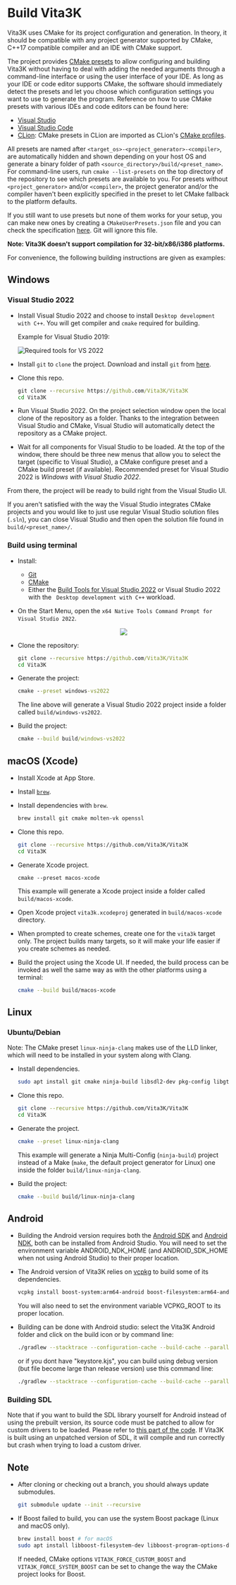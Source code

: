 # Build Vita3K

Vita3K uses CMake for its project configuration and generation. In theory, it should be compatible with any project generator supported by CMake, C++17 compatible compiler and an IDE with CMake support. 

The project provides [CMake presets](https://cmake.org/cmake/help/latest/manual/cmake-presets.7.html) to allow configuring and building Vita3K without having to deal with adding the needed arguments through a command-line interface or using the user interface of your IDE. As long as your IDE or code editor supports CMake, the software should immediately detect the presets and let you choose which configuration settings you want to use to generate the program. Reference on how to use CMake presets with various IDEs and code editors can be found here:

- [Visual Studio](https://docs.microsoft.com/en-us/cpp/build/cmake-presets-vs)
- [Visual Studio Code](https://github.com/microsoft/vscode-cmake-tools/blob/main/docs/cmake-presets.md)
- [CLion](https://www.jetbrains.com/help/clion/cmake-presets.html): CMake presets in CLion are imported as CLion's [CMake profiles](https://www.jetbrains.com/help/clion/cmake-profile.html).

All presets are named after `<target_os>-<project_generator>-<compiler>`, are automatically hidden and shown depending on your host OS and generate a binary folder of path `<source_directory>/build/<preset_name>`. For command-line users, run `cmake --list-presets` on the top directory of the repository to see which presets are available to you. For presets without `<project_generator>` and/or `<compiler>`, the project generator and/or the compiler haven't been explicitly specified in the preset to let CMake fallback to the platform defaults.

If you still want to use presets but none of them works for your setup, you can make new ones by creating a `CMakeUserPresets.json` file and you can check the specification [here](https://cmake.org/cmake/help/latest/manual/cmake-presets.7.html). Git will ignore this file.

**Note: Vita3K doesn't support compilation for 32-bit/x86/i386 platforms.**

For convenience, the following building instructions are given as examples:

## Windows

### Visual Studio 2022
- Install Visual Studio 2022 and choose to install `Desktop development with C++`. You will get compiler and `cmake` required for building.

  Example for Visual Studio 2019:

  ![Required tools for VS 2022](https://i.imgur.com/bkY15Oh.png)

- Install `git` to `clone` the project. Download and install `git` from [here](https://git-scm.com).

- Clone this repo.

  ```cmd
  git clone --recursive https://github.com/Vita3K/Vita3K
  cd Vita3K
  ```

- Run Visual Studio 2022. On the project selection window open the local clone of the repository as a folder. Thanks to the integration between Visual Studio and CMake, Visual Studio will automatically detect the repository as a CMake project.
- Wait for all components for Visual Studio to be loaded. At the top of the window, there should be three new menus that allow you to select the target (specific to Visual Studio), a CMake configure preset and a CMake build preset (if available). Recommended preset for Visual Studio 2022 is *Windows with Visual Studio 2022*.

From there, the project will be ready to build right from the Visual Studio UI.

If you aren't satisfied with the way the Visual Studio integrates CMake projects and you would like to just use regular Visual Studio solution files (`.sln`), you can close Visual Studio and then open the solution file found in `build/<preset_name>/`.


### Build using terminal
-  Install:
   -  [Git](https://git-scm.com)
   -  [CMake](https://cmake.org/download/)
   -  Either the [Build Tools for Visual Studio 2022](https://aka.ms/vs/17/release/vs_BuildTools.exe) or Visual Studio 2022 with the ` Desktop development with C++` workload.
- On the Start Menu, open the `x64 Native Tools Command Prompt for Visual Studio 2022`.
  <p align="center">
    <img src="./_building/vs-cmd-prompt.png">
  </p>

- Clone the repository:
  ```cmd
  git clone --recursive https://github.com/Vita3K/Vita3K
  cd Vita3K
  ```

- Generate the project:
  ```cmd
  cmake --preset windows-vs2022
  ```
  The line above will generate a Visual Studio 2022 project inside a folder called `build/windows-vs2022`.

- Build the project:
  ```cmd
  cmake --build build/windows-vs2022
  ```

## macOS (Xcode)

- Install Xcode at App Store.

- Install [`brew`](https://brew.sh).

- Install dependencies with `brew`.

  ```sh
  brew install git cmake molten-vk openssl
  ```

- Clone this repo.

  ```sh
  git clone --recursive https://github.com/Vita3K/Vita3K
  cd Vita3K
  ```

- Generate Xcode project.

  ```
  cmake --preset macos-xcode
  ```
  This example will generate a Xcode project inside a folder called `build/macos-xcode`.

- Open Xcode project `vita3k.xcodeproj` generated in `build/macos-xcode` directory.

- When prompted to create schemes, create one for the `vita3k` target only. The project builds many targets, so it will make your life easier if you create schemes as needed.

- Build the project using the Xcode UI. If needed, the build process can be invoked as well the same way as with the other platforms using a terminal:
  ```sh
  cmake --build build/macos-xcode
  ```

## Linux

### Ubuntu/Debian

Note: The CMake preset `linux-ninja-clang` makes use of the LLD linker, which will need to be installed in your system along with Clang.

- Install dependencies.

  ```sh
  sudo apt install git cmake ninja-build libsdl2-dev pkg-config libgtk-3-dev clang lld xdg-desktop-portal openssl libssl-dev
  ```

- Clone this repo.

  ```sh
  git clone --recursive https://github.com/Vita3K/Vita3K
  cd Vita3K
  ```

- Generate the project.

  ```sh
  cmake --preset linux-ninja-clang
  ```
  This example will generate a Ninja Multi-Config (`ninja-build`) project instead of a Make (`make`, the default project generator for Linux) one inside the folder `build/linux-ninja-clang`.

- Build the project:
  ```sh
  cmake --build build/linux-ninja-clang
  ```

## Android

- Building the Android version requires both the [Android SDK](https://developer.android.com/ndk/downloads) and [Android NDK](https://developer.android.com/ndk/downloads), both can be installed from Android Studio. You will need to set the environment variable ANDROID_NDK_HOME (and ANDROID_SDK_HOME when not using Android Studio) to their proper location.

- The Android version of Vita3K relies on [vcpkg](https://vcpkg.io/en/) to build some of its dependencies.
  ```sh
  vcpkg install boost-system:arm64-android boost-filesystem:arm64-android boost-program-options:arm64-android boost-icl:arm64-android boost-variant:arm64-android openssl:arm64-android zlib:arm64-android
  ```
  You will also need to set the environment variable VCPKG_ROOT to its proper location.

- Building can be done with Android studio: select the Vita3K Android folder and click on the build icon or by command line:
  ```sh
  ./gradlew --stacktrace --configuration-cache --build-cache --parallel --configure-on-demand assembleRelease
  ```

  or if you dont have "keystore.kjs", you can build using debug version (but file become large than release version) use this command line:
  ```sh
  ./gradlew --stacktrace --configuration-cache --build-cache --parallel --configure-on-demand assembleReldebug
  ```

### Building SDL

Note that if you want to build the SDL library yourself for Android instead of using the prebuilt version, its source code must be patched to allow for custom drivers to be loaded. Please refer to [this part of the code](https://github.com/Vita3K/Vita3K-Android/blob/2791cf6bbf694a549080b958a7127ff483b11b99/vita3k/app/src/app_init.cpp#L132). If Vita3K is built using an unpatched version of SDL, it will compile and run correctly but crash when trying to load a custom driver.

## Note

- After cloning or checking out a branch, you should always update submodules.
  ```sh
  git submodule update --init --recursive
  ```

- If Boost failed to build, you can use the system Boost package (Linux and macOS only).

  ```sh
  brew install boost # for macOS
  sudo apt install libboost-filesystem-dev libboost-program-options-dev libboost-system-dev # for Ubuntu/Debian
  ```

  If needed, CMake options `VITA3K_FORCE_CUSTOM_BOOST` and `VITA3K_FORCE_SYSTEM_BOOST` can be set to change the way the CMake project looks for Boost.
